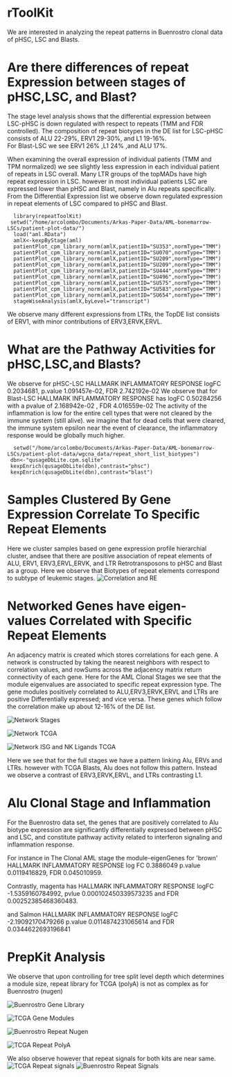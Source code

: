 # rToolKit
We are interested in analyzing the repeat patterns in Buenrostro clonal data of pHSC, LSC and Blasts.  


# Are there differences of repeat Expression between stages of pHSC,LSC, and Blast?
  The stage level analysis shows that the differential expression between LSC-pHSC is down regulated with respect to repeats (TMM and FDR controlled).  The composition of repeat biotypes in the DE list for LSC-pHSC consists of ALU 22-29%, ERV1 29-30%, and L1 19-16%.   
 For Blast-LSC we see ERV1 26% ,L1 24% ,and ALU 17%.

 When examining the overall expression of individual patients (TMM and TPM normalized) we see slightly less expression in each individual patient of repeats in LSC overall.  Many LTR groups of the topMADs have high repeat expression in LSC. however in most individual patients LSC are expressed lower than pHSC and Blast, namely in Alu repeats specifically.  
  From the Differential Expression list we observe down regulated expression in repeat elements of LSC compared to pHSC and Blast. 
```
  library(repeatToolKit)
 setwd("/home/arcolombo/Documents/Arkas-Paper-Data/AML-bonemarrow-LSCs/patient-plot-data/")
  load("aml.RData")
  amlX<-kexpByStage(aml)
  patientPlot_cpm_library_norm(amlX,patientID="SU353",normType="TMM")
  patientPlot_cpm_library_norm(amlX,patientID="SU070",normType="TMM")
  patientPlot_cpm_library_norm(amlX,patientID="SU209",normType="TMM")
  patientPlot_cpm_library_norm(amlX,patientID="SU209",normType="TMM")
  patientPlot_cpm_library_norm(amlX,patientID="SU444",normType="TMM")
  patientPlot_cpm_library_norm(amlX,patientID="SU496",normType="TMM")
  patientPlot_cpm_library_norm(amlX,patientID="SU575",normType="TMM")
  patientPlot_cpm_library_norm(amlX,patientID="SU583",normType="TMM")
  patientPlot_cpm_library_norm(amlX,patientID="SU654",normType="TMM")
  stageWiseAnalysis(amlX,byLevel="transcript")

```
 We observe many different expressions from LTRs, the TopDE list consists of ERV1, with minor contributions of ERV3,ERVK,ERVL.


# What are the Pathway Activities for pHSC,LSC,and Blasts?
We observe for pHSC-LSC HALLMARK INFLAMMATORY RESPONSE logFC 0.2034681, p.value 1.091457e-02, FDR 2.742192e-02
We observe that for Blast-LSC HALLMARK INFLAMMATORY RESPONSE has logFC 0.50284256 with a pvalue of 2.168942e-02 , FDR 4.016559e-02
 The activity of the inflammation is low for the entire cell types that were not cleared by the immune system (still alive).  we imagine that for dead cells that were cleared, the immune system epsilon near the event of clearance, the inflammatory response would be globally much higher. 
```
  setwd("/home/arcolombo/Documents/Arkas-Paper-Data/AML-bonemarrow-LSCs/patient-plot-data/wgcna_data/repeat_short_list_biotypes")
 dbn<-"qusageDbLite.cpm.sqlite"
 kexpEnrich(qusageDbLite(dbn),contrast="phsc")
 kexpEnrich(qusageDbLite(dbn),contrast="blast")

```
 
# Samples Clustered By Gene Expression Correlate To Specific Repeat Elements
Here we cluster samples based on gene expression profile hierarchial cluster, andsee that there are positive association of repeat elements of ALU, ERV1, ERV3,ERVL,ERVK, and LTR Retrotransposons to pHSC and Blast as a group.
Here we observe that Biotypes of repeat elements correspond to subtype of leukemic stages.
![Correlation and RE](/inst/extdata/images/TxBiotype_Correlation_Samples-1.png)


# Networked Genes have eigen-values Correlated with Specific Repeat Elements

An adjacency matrix is created which stores correlations for each gene. A network is constructed by taking the nearest neighbors with respect to correlation values, and rowSums across the adjacency matrix return connectivity of each gene.  Here for the AML Clonal Stages we see that the module eigenvalues are associated to specific repeat expression type.  The gene modules positively correlated to ALU,ERV3,ERVK,ERVL and LTRs are positive Differentially expressed; and vice versa.  These genes which follow the correlation make up about 12-16% of the DE list. 

![Network Stages](/inst/extdata/images/correlation_plots-1.png)

![Network TCGA](/inst/extdata/images/full_correlation_plots-1.png)

![Network ISG and NK Ligands TCGA](/inst/extdata/images/TCGA_ISG_NKLIGANDS_correlation_plots-1.png)

Here we see that for the full stages we have a pattern linking Alu, ERVs and LTRs. however with TCGA Blasts,  Alu does not follow this pattern.  Instead we observe a contrast of ERV3,ERVK,ERVL, and LTRs contrasting L1.

# Alu Clonal Stage and Inflammation
For the Buenrostro data set, the genes that are positively correlated to Alu biotype expression are significantly differentially expressed between pHSC and LSC, and constitute pathway activity related to interferon signaling and inflammation response.

 For instance in The Clonal AML stage the module-eigenGenes for 'brown' HALLMARK INFLAMMATORY RESPONSE  log FC 0.3886049 p.value 0.0119416829, FDR 0.045010959. 

Contrastly, magenta has HALLMARK INFLAMMATORY RESPONSE   logFC -1.5359160784992, pvlue 0.000102450339573235 and FDR 0.00252385468360483.

and Salmon  HALLMARK INFLAMMATORY RESPONSE  logFC -2.19092170479266 p.value 0.0114874231065614 and FDR 0.0344622693196841

# PrepKit Analysis
We observe that upon controlling for tree split level depth which determines a module size, repeat library for TCGA (polyA) is not as complex as for Buenrostro (nugen)

![Buenrostro Gene Library](/inst/extdata/images/Module_choices-1.png)

![TCGA Gene Modules](/inst/extdata/images/Module_choices-2.png)

![Buenrostro Repeat Nugen](/inst/extdata/images/Module_choices-3.png)

![TCGA  Repeat PolyA](/inst/extdata/images/Module_choices-4.png)


We also observe however that repeat signals for both kits are near same.
![TCGA  Repeat signals](/inst/images/TCGA_Buenrostro_RepeatSignals-1.png)
![Buenrostro  Repeat Signals](/inst/images/TCGA_Buenrostro_RepeatSignals-2.png)
